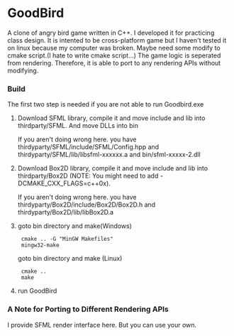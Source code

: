 # GoodBird
A clone of angry bird game written in C++. I developed it for practicing class design. It is intented to be cross-platform game but I haven't tested it on linux because my computer was broken. Maybe need some modify to cmake script.(I hate to write cmake script...) The game logic is seperated from rendering. Therefore, it is able to port to any rendering APIs without modifying.
### Build
The first two step is needed if you are not able to run Goodbird.exe
1. Download SFML library, compile it and move include and lib into thirdparty/SFML. And move DLLs into bin

    If you aren't doing wrong here. you have thirdyparty/SFML/include/SFML/Config.hpp and thirdyparty/SFML/lib/libsfml-xxxxxx.a and bin/sfml-xxxxx-2.dll
2. Download Box2D library, compile it and move include and lib into thirdparty/Box2D (NOTE: You might need to add -DCMAKE_CXX_FLAGS=c++0x). 

   If you aren't doing wrong here. you have thirdyparty/Box2D/include/Box2D/Box2D.h and thirdyparty/Box2D/lib/libBox2D.a
3. goto bin directory and make(Windows)

        cmake .. -G "MinGW Makefiles"
        mingw32-make

    goto bin directory and make (Linux)
    
        cmake ..
        make
4. run GoodBird

### A Note for Porting to Different Rendering APIs
I provide SFML render interface here. But you can use your own.